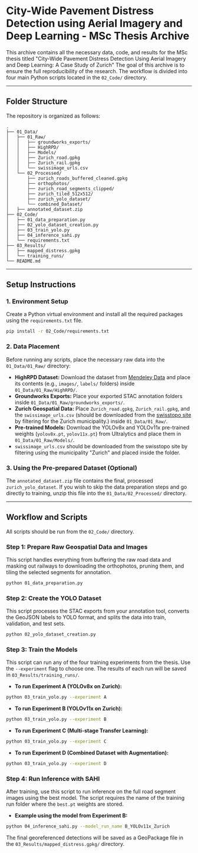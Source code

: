 # City-Wide Pavement Distress Detection using Aerial Imagery and Deep Learning  - MSc Thesis Archive

This archive contains all the necessary data, code, and results for the MSc thesis titled "City-Wide Pavement Distress Detection Using Aerial Imagery and Deep Learning: A Case Study of Zurich"
The goal of this archive is to ensure the full reproducibility of the research. The workflow is divided into four main Python scripts located in the `02_Code/` directory.

---

## Folder Structure

The repository is organized as follows:

```
.
├── 01_Data/
│   ├── 01_Raw/
│   │   ├── groundworks_exports/
│   │   ├── HighRPD/
│   │   ├── Models/
│   │   ├── Zurich_road.gpkg
│   │   ├── Zurich_rail.gpkg
│   │   └── swissimage_urls.csv
│   └── 02_Processed/
│       ├── zurich_roads_buffered_cleaned.gpkg
│       ├── orthophotos/
│       ├── zurich_road_segments_clipped/
│       ├── zurich_tiled_512x512/
│       ├── zurich_yolo_dataset/
│       └── combined_Dataset/
│   ├── annotated_dataset.zip
├── 02_Code/
│   ├── 01_data_preparation.py
│   ├── 02_yolo_dataset_creation.py
│   ├── 03_train_yolo.py
│   ├── 04_inference_sahi.py
│   └── requirements.txt
├── 03_Results/
│   ├── mapped_distress.gpkg
│   └── training_runs/
└── README.md
```

---

## Setup Instructions

### 1. Environment Setup

Create a Python virtual environment and install all the required packages using the `requirements.txt` file.

```bash
pip install -r 02_Code/requirements.txt
```

### 2. Data Placement

Before running any scripts, place the necessary raw data into the `01_Data/01_Raw/` directory:

- **HighRPD Dataset:** Download the dataset from [Mendeley Data](https://data.mendeley.com/datasets/sywswj7djj/1) and place its contents (e.g., `images/`, `labels/` folders) inside `01_Data/01_Raw/HighRPD/`.
- **Groundworks Exports:** Place your exported STAC annotation folders inside `01_Data/01_Raw/groundworks_exports/`.
- **Zurich Geospatial Data:** Place `Zurich_road.gpkg`, `Zurich_rail.gpkg`, and the `swissimage_urls.csv` (should be downloaded from the [swisstopo site](https://www.swisstopo.admin.ch/en/orthoimage-swissimage-10) by filtering for the Zurich municipality.) inside `01_Data/01_Raw/`.
- **Pre-trained Models:** Download the YOLOv8x and YOLOv11x pre-trained weights (`yolov8x.pt`, `yolov11x.pt`) from Ultralytics and place them in `01_Data/01_Raw/Models/`.
- `swissimage_urls.csv` should be downloaded from the swisstopo site by filtering using the municipality "Zurich" and placed inside the folder.

### 3. Using the Pre-prepared Dataset (Optional)

The `annotated_dataset.zip` file contains the final, processed `zurich_yolo_dataset`. If you wish to skip the data preparation steps and go directly to training, unzip this file into the `01_Data/02_Processed/` directory.

---

## Workflow and Scripts

All scripts should be run from the `02_Code/` directory.

### Step 1: Prepare Raw Geospatial Data and Images

This script handles everything from buffering the raw road data and masking out railways to downloading the orthophotos, pruning them, and tiling the selected segments for annotation.

```bash
python 01_data_preparation.py
```

### Step 2: Create the YOLO Dataset

This script processes the STAC exports from your annotation tool, converts the GeoJSON labels to YOLO format, and splits the data into train, validation, and test sets.

```bash
python 02_yolo_dataset_creation.py
```

### Step 3: Train the Models

This script can run any of the four training experiments from the thesis. Use the `--experiment` flag to choose one. The results of each run will be saved in `03_Results/training_runs/`.

- **To run Experiment A (YOLOv8x on Zurich):**

```bash
python 03_train_yolo.py --experiment A
```

- **To run Experiment B (YOLOv11x on Zurich):**

```bash
python 03_train_yolo.py --experiment B
```

- **To run Experiment C (Multi-stage Transfer Learning):**

```bash
python 03_train_yolo.py --experiment C
```

- **To run Experiment D (Combined Dataset with Augmentation):**

```bash
python 03_train_yolo.py --experiment D
```

### Step 4: Run Inference with SAHI

After training, use this script to run inference on the full road segment images using the best model. The script requires the name of the training run folder where the `best.pt` weights are stored.

- **Example using the model from Experiment B:**

```bash
python 04_inference_sahi.py --model_run_name B_YOLOv11x_Zurich
```

The final georeferenced detections will be saved as a GeoPackage file in the `03_Results/mapped_distress.gpkg/` directory.

